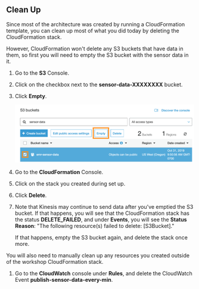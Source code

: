 ## Clean Up

Since most of the architecture was created by running a CloudFormation template, you can clean up most of what you did today by deleting the CloudFormation stack. 

However, CloudFormation won't delete any S3 buckets that have data in them, so first you will need to empty the S3 bucket with the sensor data in it.

1. Go to the **S3** Console.

1. Click on the checkbox next to the **sensor-data-XXXXXXXX** bucket. 

1. Click **Empty**.

	![Empty S3 Bucket](Screenshots/empty-bucket.png)

1. Go to the **CloudFormation** Console.

1. Click on the stack you created during set up.

1. Click **Delete**.

1. Note that Kinesis may continue to send data after you've emptied the S3 bucket. If that happens, you will see that the CloudFormation stack has the status **DELETE_FAILED**, and under **Events**, you will see the **Status Reason**: "The following resource(s) failed to delete: [S3Bucket]." 

	If that happens, empty the S3 bucket again, and delete the stack once more.

You will also need to manually clean up any resources you created outside of the workshop CloudFormation stack. 

1. Go to the **CloudWatch** console under **Rules**, and delete the CloudWatch Event **publish-sensor-data-every-min**.
